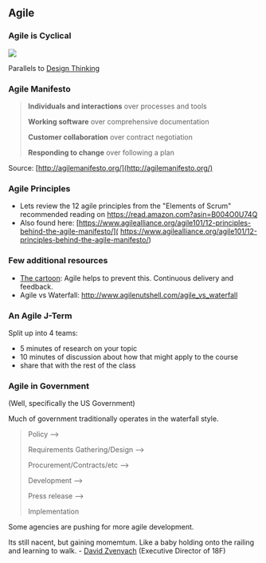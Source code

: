 ## Agile

### Agile is Cyclical
![](https://www.evernote.com/shard/s150/sh/638b2cde-a6b4-4e4b-a299-519096ac92eb/f49ab3ede265cff7/res/8ecec91f-add1-435e-91f9-79a5585e4ff0/skitch.jpg?resizeSmall&width=832)

Parallels to [Design Thinking](https://dschool.stanford.edu/groups/k12/wiki/17cff/Steps_in_a_Design_Thinking_Process.html)

### Agile Manifesto

> **Individuals and interactions** over processes and tools
>
>**Working software** over comprehensive documentation
>
>**Customer collaboration** over contract negotiation
>
>**Responding to change** over following a plan

Source: [http://agilemanifesto.org/](http://agilemanifesto.org/)


### Agile Principles

* Lets review the 12 agile principles from the "Elements of Scrum" recommended reading on https://read.amazon.com?asin=B004O0U74Q
* Also found here: [https://www.agilealliance.org/agile101/12-principles-behind-the-agile-manifesto/]( https://www.agilealliance.org/agile101/12-principles-behind-the-agile-manifesto/)

### Few additional resources
* [The cartoon](https://www.tamingdata.com/wp-content/uploads/2010/07/tree-swing-project-management-large.png): Agile helps to prevent this. Continuous delivery and feedback.
* Agile vs Waterfall: http://www.agilenutshell.com/agile_vs_waterfall

### An Agile J-Term
Split up into 4 teams:

- 5 minutes of research on your topic
- 10 minutes of discussion about how that might apply to the course
- share that with the rest of the class

### Agile in Government
(Well, specifically the US Government)

Much of government traditionally operates in the waterfall style.

> Policy -->
> 
> Requirements Gathering/Design -->
> 
> Procurement/Contracts/etc -->
> 
> Development -->
> 
> Press release -->
> 
> Implementation

Some agencies are pushing for more agile development.

Its still nacent, but gaining momemtum. Like a baby holding onto the railing and learning to walk. -
[David Zvenyach](https://www.linkedin.com/in/vdavez) (Executive
Director of 18F)
